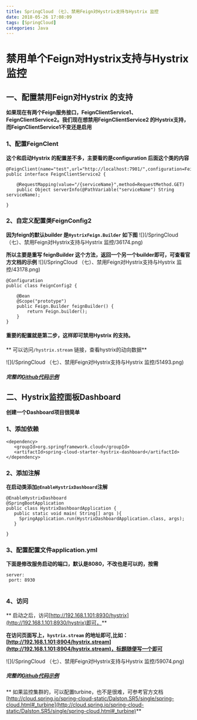 ```yaml
---
title: SpringCloud （七）、禁用Feign对Hystrix支持与Hystrix 监控
date: 2018-05-26 17:08:09
tags: [SpringCloud]
categories: Java
---
```

# 禁用单个Feign对Hystrix支持与Hystrix 监控
## 一、配置禁用Feign对Hystrix 的支持
**如果现在有两个Feign服务接口，FeignClientService1、FeignClientService2。我们现在想禁用FeignClientService2 的Hystrix支持，而FeignClientService1不变还是启用**

### 1、配置FeignClent
**这个和启动Hystrix 的配置差不多，主要看的是configuration 后面这个类的内容**
```
@FeignClient(name="test",url="http://localhost:7901/",configuration=FeignConfig2.class,fallback=MyHystrixFallback2.class)
public interface FeignClientService2 {

	@RequestMapping(value="/{serviceName}",method=RequestMethod.GET)
	public Object serverInfo(@PathVariable("serviceName") String serviceName);
	
}
``` 

### 2、自定义配置类FeignConfig2
**因为feign的默认builder 是`HystrixFeign.Builder` 如下图** 
![](/SpringCloud （七）、禁用Feign对Hystrix支持与Hystrix 监控/36174.png)

**所以主要是重写 feignBuilder 这个方法，返回一个另一个builder即可，可查看官方文档的示例**
![](/SpringCloud （七）、禁用Feign对Hystrix支持与Hystrix 监控/43178.png)

```
@Configuration
public class FeignConfig2 {
	
	@Bean
	@Scope("prototype")
	public Feign.Builder feignBuilder() {
		return Feign.builder();
	}
}
```
 #### 重要的配置就是第二步，这样即可禁用Hystrix 的支持。
** 可以访问`/hystrix.stream` 链接，查看hystrix的动向数据**

![](/SpringCloud （七）、禁用Feign对Hystrix支持与Hystrix 监控/51493.png)


 ##### 完整的[Github代码示例](https://github.com/rstyro/SpringCloud/tree/master/SpringCloud-customer-feign-hystrix-disable-single)

 
 ## 二、Hystrix监控面板Dashboard
 **创建一个Dashboard项目很简单**
 
 ### 1、添加依赖
 ```
 <dependency>
	<groupId>org.springframework.cloud</groupId>
	<artifactId>spring-cloud-starter-hystrix-dashboard</artifactId>
</dependency>
 ```
 
### 2、添加注解
 **在启动类添加`@EnableHystrixDashboard`注解**

 ```
@EnableHystrixDashboard
@SpringBootApplication
public class HystrixDashboardApplication {	
    public static void main( String[] args ){
      SpringApplication.run(HystrixDashboardApplication.class, args);
    }
    
}
 ```
 
### 3、配置配置文件application.yml
 **下面是修改服务启动的端口，默认是8080，不改也是可以的，按需**
 ```
 server:
  port: 8930
  
 ```
 ### 4、访问
** 启动之后，访问[http://192.168.1.101:8930/hystrix](http://192.168.1.101:8930/hystrix)即可，**

 **在访问页面写上，`hystrix.stream` 的地址即可,比如：[http://192.168.1.101:8904/hystrix.stream](http://192.168.1.101:8904/hystrix.stream)，标题随便写一个即可**

![](/SpringCloud （七）、禁用Feign对Hystrix支持与Hystrix 监控/59074.png)

##### 完整的[Github代码示例](https://github.com/rstyro/SpringCloud/tree/master/SpringCloud-customer-ribbon-hystrix-dashboard)
 
 
 
** 如果监控集群的，可以配置turbine，也不是很难，可参考官方文档[http://cloud.spring.io/spring-cloud-static/Dalston.SR5/single/spring-cloud.html#_turbine](http://cloud.spring.io/spring-cloud-static/Dalston.SR5/single/spring-cloud.html#_turbine)**
 